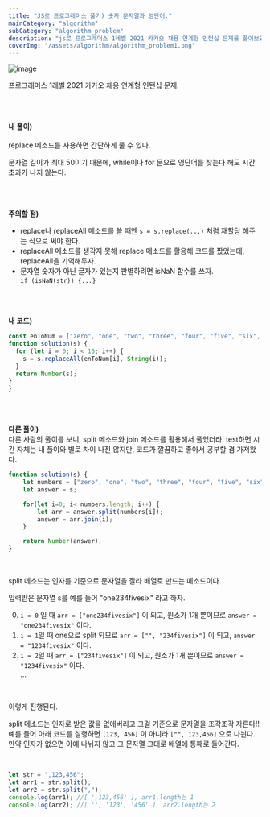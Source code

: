 ```yaml
---
title: "JS로 프로그래머스 풀기) 숫자 문자열과 영단어."
mainCategory: "algorithm"
subCategory: "algorithm_problem"
description: "js로 프로그래머스 1레벨 2021 카카오 채용 연계형 인턴십 문제를 풀어보았다."
coverImg: "/assets/algorithm/algorithm_problem1.png"
---
```


![image](/assets/algorithm/algorithm_problem1.png)

프로그래머스 1레벨 2021 카카오 채용 연계형 인턴십 문제.

<br/>
<br/>

**내 풀이)**  
<br/>
replace 메소드를 사용하면 간단하게 풀 수 있다.

문자열 길이가 최대 50이기 때문에, while이나 for 문으로 영단어를 찾는다 해도 시간 초과가 나지 않는다.


<br/>
<br/>

**주의할 점)**
<br/>
-   replace나 replaceAll 메소드를 쓸 때엔 `s = s.replace(..,)` 처럼 재할당 해주는 식으로 써야 한다.
-   replaceAll 메소드를 생각지 못해 replace 메소드를 활용해 코드를 짰었는데, replaceAll을 기억해두자.
-   문자열 숫자가 아닌 글자가 있는지 판별하려면 isNaN 함수를 쓰자.  
    `if (isNaN(str)) {...}`


<br/>
<br/>

**내 코드)**
<br/>

```js
const enToNum = ["zero", "one", "two", "three", "four", "five", "six", "seven", "eight", "nine"];
function solution(s) {
  for (let i = 0; i < 10; i++) {
    s = s.replaceAll(enToNum[i], String(i));
  }
  return Number(s);
}
}
```

<br/>
<br/>

**다른 풀이)**  
다른 사람의 풀이를 보니, split 메소드와 join 메소드를 활용해서 풀었더라. test하면 시간 자체는 내 풀이와 별로 차이 나진 않지만, 코드가 깔끔하고 좋아서 공부할 겸 가져왔다.
<br/>

```js
function solution(s) {
    let numbers = ["zero", "one", "two", "three", "four", "five", "six", "seven", "eight", "nine"];
    let answer = s;

    for(let i=0; i< numbers.length; i++) {
        let arr = answer.split(numbers[i]);
        answer = arr.join(i);
    }

    return Number(answer);
}
```

<br/>

split 메소드는 인자를 기준으로 문자열을 잘라 배열로 만드는 메소드이다.
<br/>

입력받은 문자열 s를 예를 들어 "one234fivesix" 라고 하자.
<br/>

0.  `i = 0` 일 때 `arr = ["one234fivesix"]` 이 되고, 원소가 1개 뿐이므로 `answer = "one234fivesix"` 이다.
1.  `i = 1`일 때 one으로 split 되므로 `arr = ["", "234fivesix"]` 이 되고, `answer = "1234fivesix"` 이다.
2.  `i = 2`일 때 `arr = ["234fivesix"]` 이 되고, 원소가 1개 뿐이므로 `answer = "1234fivesix"` 이다.  
    ...
<br/>

이렇게 진행된다.
<br/>

split 메소드는 인자로 받은 값을 없애버리고 그걸 기준으로 문자열을 조각조각 자른다!!  
예를 들어 아래 코드를 실행하면 `[123, 456]` 이 아니라 `["", 123,456]` 으로 나뉜다.  
만약 인자가 없으면 아예 나뉘지 않고 그 문자열 그대로 배열에 통째로 들어간다.

<br/>

```js
let str = ",123,456";
let arr1 = str.split();
let arr2 = str.split(",");
console.log(arr1); //[ ',123,456' ], arr1.length는 1
console.log(arr2); //[ '', '123', '456' ], arr2.length는 2
```